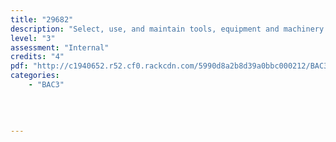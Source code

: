 ```yaml
---
title: "29682"
description: "Select, use, and maintain tools, equipment and machinery for a Stage 3 BCATS project"
level: "3"
assessment: "Internal"
credits: "4"
pdf: "http://c1940652.r52.cf0.rackcdn.com/5990d8a2b8d39a0bbc000212/BAC3-29682.pdf"
categories:
    - "BAC3"
    
    
    
    
---
```

